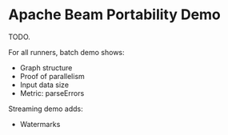 # Apache Beam Portability Demo

TODO.

For all runners, batch demo shows:
* Graph structure 
* Proof of parallelism
* Input data size
* Metric: parseErrors

Streaming demo adds:
* Watermarks
